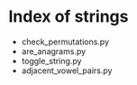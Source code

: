 # Index of strings

* check_permutations.py
* are_anagrams.py
* toggle_string.py
* adjacent_vowel_pairs.py